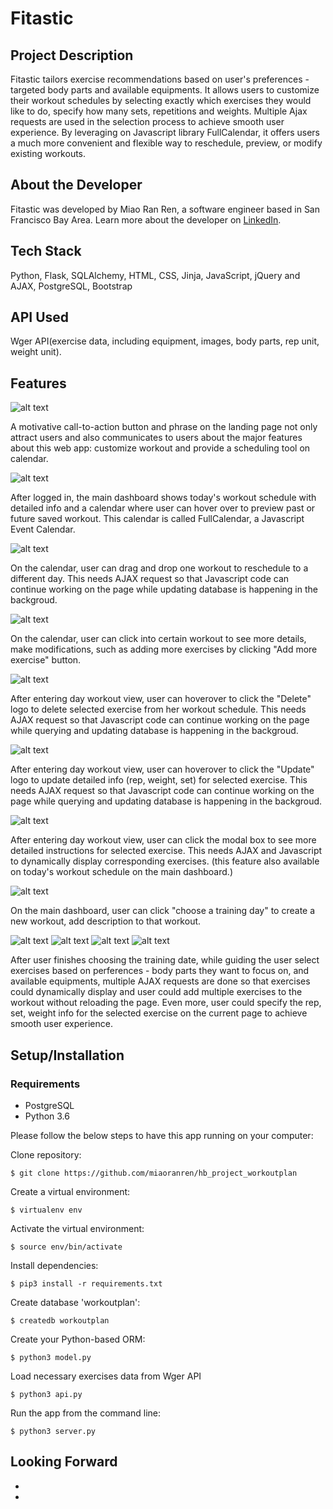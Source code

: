 # Fitastic
## Project Description
Fitastic tailors exercise recommendations based on user's preferences - targeted body parts and available equipments. It allows users to customize their workout schedules by selecting exactly which exercises they would like to do, specify how many sets, repetitions and weights. Multiple Ajax requests are used in the selection process to achieve smooth user experience. By leveraging on Javascript library FullCalendar, it offers users a much more convenient and flexible way to reschedule, preview, or modify existing workouts.
## About the Developer
Fitastic was developed by Miao Ran Ren, a software engineer based in San Francisco Bay Area. Learn more about the developer on [LinkedIn](https://www.linkedin.com/in/mia-miao-ren-71b19a87/).
## Tech Stack
Python, Flask, SQLAlchemy, HTML, CSS, Jinja, JavaScript, jQuery and AJAX, PostgreSQL, Bootstrap
## API Used
Wger API(exercise data, including equipment, images, body parts, rep unit, weight unit).
## Features 
![alt text](static/Screenshot_1.png)

A motivative call-to-action button and phrase on the landing page not only attract users and also communicates to users about the major features about this web app: customize workout and provide a scheduling tool on calendar.

![alt text](static/Screenshot_2.png)

After logged in, the main dashboard shows today's workout schedule with detailed info and a calendar where user can hover over to preview past or future saved workout. This calendar is called FullCalendar, a Javascript Event Calendar.

![alt text](static/Screenshot_3.png)

On the calendar, user can drag and drop one workout to reschedule to a different day. This needs AJAX request so that Javascript code can continue working on the page while updating database is happening in the backgroud.

![alt text](static/Screenshot_4.png)

On the calendar, user can click into certain workout to see more details, make modifications, such as adding more exercises by clicking "Add more exercise" button.

![alt text](static/Screenshot_5.png)

After entering day workout view, user can hoverover to click the "Delete" logo to delete selected exercise from her workout schedule. This needs AJAX request so that Javascript code can continue working on the page while querying and updating database is happening in the backgroud.

![alt text](static/Screenshot_6.png)

After entering day workout view, user can hoverover to click the "Update" logo to update detailed info (rep, weight, set) for selected exercise. This needs AJAX request so that Javascript code can continue working on the page while querying and updating database is happening in the backgroud.

![alt text](static/Screenshot_7.png)

After entering day workout view, user can click the modal box to see more detailed instructions for selected exercise. This needs AJAX and Javascript to dynamically display corresponding exercises. (this feature also available on today's workout schedule on the main dashboard.)

![alt text](static/Screenshot_8.png)

On the main dashboard, user can click "choose a training day" to create a new workout, add description to that workout. 

![alt text](static/Screenshot_9.png)
![alt text](static/Screenshot_10.png)
![alt text](static/Screenshot_11.png)
![alt text](static/Screenshot_12.png)


After user finishes choosing the training date, while guiding the user select exercises based on perferences - body parts they want to focus on, and available equipments, multiple AJAX requests are done so that exercises could dynamically display and user could add multiple exercises to the workout without reloading the page. Even more, user could specify the rep, set, weight info for the selected exercise on the current page to achieve smooth user experience.



## Setup/Installation

### Requirements

* PostgreSQL
* Python 3.6

Please follow the below steps to have this app running on your computer:

Clone repository:

```
$ git clone https://github.com/miaoranren/hb_project_workoutplan
```

Create a virtual environment:

```
$ virtualenv env
```

Activate the virtual environment:

```
$ source env/bin/activate
```

Install dependencies:

```
$ pip3 install -r requirements.txt
```

Create database 'workoutplan':

```
$ createdb workoutplan
```

Create your Python-based ORM:

```
$ python3 model.py
```

Load necessary exercises data from Wger API

```
$ python3 api.py
```

Run the app from the command line:

```
$ python3 server.py
```

## Looking Forward
* 
* 
